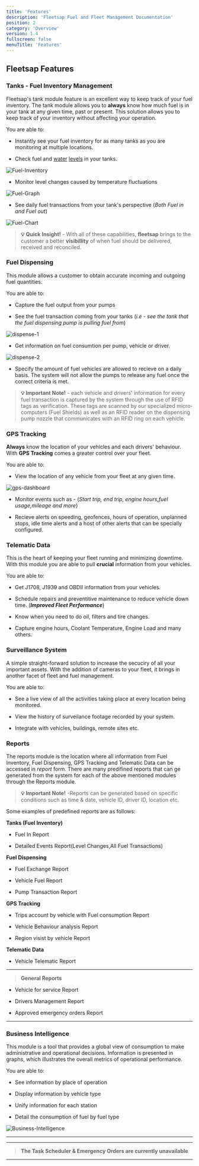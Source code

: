 ```yaml
---
title: 'Features'
description: 'Fleetsap Fuel and Fleet Management Documentation'
position: 2
category: 'Overview'
version: 1.4
fullscreen: false
menuTitle: 'Features'
---
```


## Fleetsap Features


 ###   Tanks - Fuel Inventory Management

Fleetsap's tank module feature is an excellent way to keep track of your fuel inventory. The tank module allows you to **always** know how much fuel is in your tank at any given time, past or present. This solution allows you to keep track of your inventory without affecting your operation.

You are able to:

* Instantly see your fuel inventory for as many tanks as you are monitoring at multiple locations.

* Check fuel and [water](/#sensor-applications) [levels](/#sensor-applications) in your tanks. 

![Fuel-Inventory](https://i.ibb.co/bbQrHRs/tank-mod.png)


* Monitor level changes caused by temperature fluctuations

![Fuel-Graph](https://i.ibb.co/6w3L6x6/tank-mod2.png)

* See daily fuel transactions from your tank's perspective (*Both Fuel in and Fuel out*)

![Fuel-Chart](https://i.ibb.co/4jr16q1/tank-mod3.png)

> **💡 Quick Insight!** - With all of these capabilities, **fleetsap** brings to the customer a better **visibillity** of when fuel should be delivered, received and reconciled.



###  Fuel Dispensing 

This module allows a customer to obtain accurate incoming and outgoing fuel quantities.

You are able to:

* Capture the fuel output from your pumps

* See the fuel transaction coming from your tanks (*i.e - see the tank that the fuel dispensing pump is pulling fuel from*)

![dispense-1](https://i.ibb.co/Pc5ZV0J/fuel-dispense1.png)

* Get information on fuel consumtion per pump, vehicle or driver.

![dispense-2](https://i.ibb.co/3RYcRf8/fuel-dispense2.png)

* Specify the amount of fuel vehicles are allowed to recieve on a daily basis. The system will not allow the pumps to release any fuel once the correct criteria is met.
> **💡 Important Note!** - each vehicle and drivers' information for every fuel transaction is captured by the system through the use of RFID tags as verification. These tags are scanned by our specialized micro-computers (Fuel Shields) as well as an RFID reader on the dispensing pump nozzle that communicates with an RFID ring on each vehicle.

###  GPS Tracking

**Always** know the location of your vehicles and each drivers' behaviour. With **GPS Tracking** comes a greater control over your fleet.

You are able to:

* View the location of any vehicle from your fleet at any given time.

![gps-dashboard](https://i.ibb.co/FDHYMSg/gps-track.png)

* Monitor events such as - (*Start trip, end trip, engine hours,fuel usage,mileage and more*)

* Recieve alerts on speeding, geofences, hours of operation, unplanned stops, idle time alerts and a host of other alerts that can be specially configured.

###  Telematic Data 

This is the heart of keeping your fleet running and minimizing downtime. With this module you are able to pull **crucial** information from your vehicles.

You are able to:

* Get J1708, J1939 and OBDII information from your vehicles.

* Schedule repairs and preventitive maintenance to reduce vehicle down time. (***Improved Fleet Performance***)

* Know when you need to do oil, filters and tire changes.

* Capture engine hours, Coolant Temperature, Engine Load and many others.

###  Surveillance System

A simple straight-forward solution to increase the secuciry of all your important assets. With the addition of cameras to your fleet, it brings in another facet of fleet and fuel management. 

You are able to:

* See a live view of all the activities taking place at every location being monitored.

* View the history of surveilance footage recorded by your system.

* Integrate with vehicles, buildings, remote sites etc.

###  Reports

The reports module is the location where all information from Fuel Inventory, Fuel Dispensing, GPS Tracking and Telematic Data can be accessed in *report* form. There are many predifined reports that can ge generated from the system for each of the above mentioned modules through the Reports module.

> **💡 Important Note!** -Reports can be generated based on specific conditions such as time & date, vehicle ID, driver ID, location etc.

Some examples of predefined reports are as follows:

**Tanks (Fuel Inventory)** 

- Fuel In Report

- Detailed Events Report(Level Changes,All Fuel Transactions)

**Fuel Dispensing**

- Fuel Exchange Report 

- Vehicle Fuel Report

- Pump Transaction Report

**GPS Tracking**

- Trips account by vehicle with Fuel consumption Report

- Vehicle Behaviour analysis Report

- Region visist by vehicle Report

**Telematic Data**

- Vehicle Telematic Report
---
> **General Reports**

- Vehicle for service Report

- Drivers Management Report

- Approved emergency orders Report
---

###  Business Intelligence

This module is a tool that provides a global view of consumption to make administrative and operational decisions. Information is presented in graphs, which illustrates the overall metrics of operational performance.

You are able to:

* See information by place of operation

* Display information by vehicle type

* Unify information for each station

* Detail the consumption of fuel by fuel type

![Business-Intelligence](https://i.ibb.co/zQTXRTr/business-in.png)

---
---
> **The Task Scheduler & Emergency Orders are currently unavailable**
---







